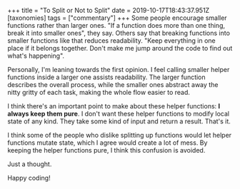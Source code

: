 +++
title = "To Split or Not to Split"
date = 2019-10-17T18:43:37.951Z
[taxonomies]
tags = ["commentary"]
+++
Some people encourage smaller functions rather than larger ones. "If a function does more than one thing, break it into smaller ones", they say. Others say that breaking functions into smaller functions like that reduces readability. "Keep everything in one place if it belongs together. Don't make me jump around the code to find out what's happening".

Personally, I'm leaning towards the first opinion. I feel calling smaller helper functions inside a larger one assists readability. The larger function describes the overall process, while the smaller ones abstract away the nitty gritty of each task, making the whole flow easier to read.

I think there's an important point to make about these helper functions: **I always keep them pure**. I don't want these helper functions to modify local state of any kind. They take some kind of input and return a result. That's it.

I think some of the people who dislike splitting up functions would let helper functions mutate state, which I agree would create a lot of mess. By keeping the helper functions pure, I think this confusion is avoided.

Just a thought.

Happy coding!
